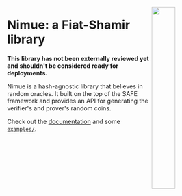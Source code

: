 <img
    src="https://upload.wikimedia.org/wikipedia/commons/thumb/e/e2/The_Lady_of_the_Lake_by_Speed_Lancelot.jpg/302px-The_Lady_of_the_Lake_by_Speed_Lancelot.jpg?download"
    align="right"
    width=33%/>

Nimue: a Fiat-Shamir library
=========

**This library has not been externally reviewed yet and shouldn't be considered ready for deployments.**

Nimue is a hash-agnostic library that believes in random oracles.
It built on the top of the SAFE framework and provides an API for generating the verifier's and prover's random coins.

Check out the [documentation](https://docs.rs/crate/nimue/) and some [`examples/`](https://github.com/mmaker/nimue/tree/main/examples).

